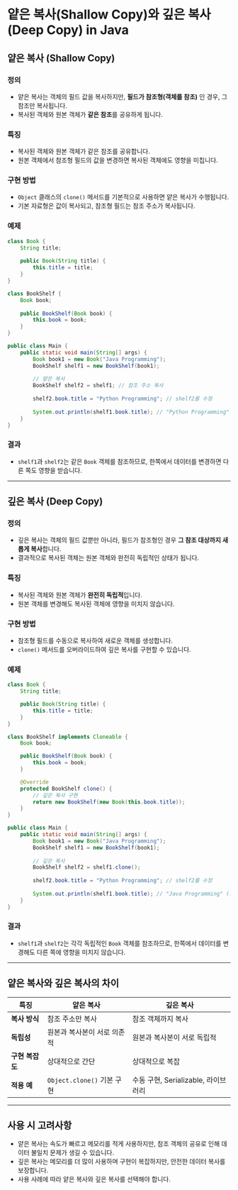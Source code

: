 # 얕은 복사(Shallow Copy)와 깊은 복사(Deep Copy) in Java

## 얕은 복사 (Shallow Copy)

### 정의
- 얕은 복사는 객체의 필드 값을 복사하지만, **필드가 참조형(객체를 참조)** 인 경우, 그 참조만 복사됩니다. 
- 복사된 객체와 원본 객체가 **같은 참조**를 공유하게 됩니다.

### 특징
- 복사된 객체와 원본 객체가 같은 참조를 공유합니다.
- 원본 객체에서 참조형 필드의 값을 변경하면 복사된 객체에도 영향을 미칩니다.

### 구현 방법
- `Object` 클래스의 `clone()` 메서드를 기본적으로 사용하면 얕은 복사가 수행됩니다.
- 기본 자료형은 값이 복사되고, 참조형 필드는 참조 주소가 복사됩니다.

### 예제
```java
class Book {
    String title;
    
    public Book(String title) {
        this.title = title;
    }
}

class BookShelf {
    Book book;
    
    public BookShelf(Book book) {
        this.book = book;
    }
}

public class Main {
    public static void main(String[] args) {
        Book book1 = new Book("Java Programming");
        BookShelf shelf1 = new BookShelf(book1);
        
        // 얕은 복사
        BookShelf shelf2 = shelf1; // 참조 주소 복사
        
        shelf2.book.title = "Python Programming"; // shelf2를 수정
        
        System.out.println(shelf1.book.title); // "Python Programming" (원본도 영향받음)
    }
}
```

### 결과
- `shelf1`과 `shelf2`는 같은 `Book` 객체를 참조하므로, 한쪽에서 데이터를 변경하면 다른 쪽도 영향을 받습니다.

---

## 깊은 복사 (Deep Copy)

### 정의
- 깊은 복사는 객체의 필드 값뿐만 아니라, 필드가 참조형인 경우 **그 참조 대상까지 새롭게 복사**합니다.
- 결과적으로 복사된 객체는 원본 객체와 완전히 독립적인 상태가 됩니다.

### 특징
- 복사된 객체와 원본 객체가 **완전히 독립적**입니다.
- 원본 객체를 변경해도 복사된 객체에 영향을 미치지 않습니다.

### 구현 방법
- 참조형 필드를 수동으로 복사하여 새로운 객체를 생성합니다.
- `clone()` 메서드를 오버라이드하여 깊은 복사를 구현할 수 있습니다.

### 예제
```java
class Book {
    String title;

    public Book(String title) {
        this.title = title;
    }
}

class BookShelf implements Cloneable {
    Book book;

    public BookShelf(Book book) {
        this.book = book;
    }

    @Override
    protected BookShelf clone() {
        // 깊은 복사 구현
        return new BookShelf(new Book(this.book.title));
    }
}

public class Main {
    public static void main(String[] args) {
        Book book1 = new Book("Java Programming");
        BookShelf shelf1 = new BookShelf(book1);
        
        // 깊은 복사
        BookShelf shelf2 = shelf1.clone();
        
        shelf2.book.title = "Python Programming"; // shelf2를 수정
        
        System.out.println(shelf1.book.title); // "Java Programming" (원본 영향 없음)
    }
}
```

### 결과
- `shelf1`과 `shelf2`는 각각 독립적인 `Book` 객체를 참조하므로, 한쪽에서 데이터를 변경해도 다른 쪽에 영향을 미치지 않습니다.

---

## 얕은 복사와 깊은 복사의 차이

| 특징                    | 얕은 복사                          | 깊은 복사                          |
|-------------------------|-------------------------------------|-------------------------------------|
| **복사 방식**           | 참조 주소만 복사                   | 참조 객체까지 복사                  |
| **독립성**              | 원본과 복사본이 서로 의존적         | 원본과 복사본이 서로 독립적         |
| **구현 복잡도**         | 상대적으로 간단                    | 상대적으로 복잡                     |
| **적용 예**             | `Object.clone()` 기본 구현          | 수동 구현, Serializable, 라이브러리  |

---

## 사용 시 고려사항
- 얕은 복사는 속도가 빠르고 메모리를 적게 사용하지만, 참조 객체의 공유로 인해 데이터 불일치 문제가 생길 수 있습니다.
- 깊은 복사는 메모리를 더 많이 사용하며 구현이 복잡하지만, 안전한 데이터 복사를 보장합니다.
- 사용 사례에 따라 얕은 복사와 깊은 복사를 선택해야 합니다.
